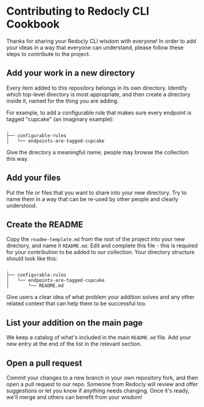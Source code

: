 # Contributing to Redocly CLI Cookbook

Thanks for sharing your Redocly CLI wisdom with everyone! In order to add your ideas in a way that everyone can understand, please follow these steps to contribute to the project.

## Add your work in a new directory

Every item added to this repository belongs in its own directory. Identify which top-level directory is most appropriate, and then create a directory inside it, named for the thing you are adding.

For example, to add a configurable rule that makes sure every endpoint is tagged "cupcake" (an imaginary example):

```text
.
├── configurable-rules
│   └── endpoints-are-tagged-cupcake
```

Give the directory a meaningful name; people may browse the collection this way.

## Add your files

Put the file or files that you want to share into your new directory. Try to name them in a way that can be re-used by other people and clearly understood.

## Create the README

Copy the `readme-template.md` from the root of the project into your new directory, and name it `README.md`. Edit and complete this file - this is required for your contribution to be added to our collection. Your directory structure should look like this:

```text
.
├── configurable-rules
│   └── endpoints-are-tagged-cupcake
│       └── README.md
```

Give users a clear idea of what problem your addition solves and any other related context that can help them to be successful too.

## List your addition on the main page

We keep a catalog of what's included in the main `README.md` file. Add your new entry at the end of the list in the relevant section.

## Open a pull request

Commit your changes to a new branch in your own repository fork, and then open a pull request to our repo. Someone from Redocly will review and offer suggestions or let you know if anything needs changing. Once it's ready, we'll merge and others can benefit from your wisdom!
